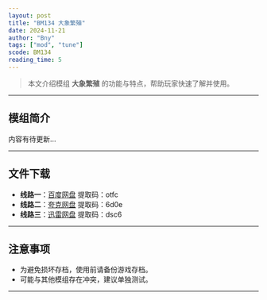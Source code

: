 ```yaml
---
layout: post
title: "BM134 大象繁殖"
date: 2024-11-21
author: "Bny"
tags: ["mod", "tune"]
scode: BM134
reading_time: 5
---
```


> 本文介绍模组 **大象繁殖** 的功能与特点，帮助玩家快速了解并使用。

---

## 模组简介

内容有待更新...

---


## 文件下载
- **线路一**：[百度网盘](https://pan.baidu.com/s/1VljfYd3HwABNt-f9iYQDZg?pwd=otfc)  提取码：otfc  
- **线路二**：[夸克网盘](https://pan.quark.cn/s/0a4aec630829?pwd=6d0e)  提取码：6d0e  
- **线路三**：[迅雷网盘](https://pan.xunlei.com/s/VOCCbfIk2TGNUD5jUMa4uzM8A1?pwd=dsc6)  提取码：dsc6  

---

## 注意事项
- 为避免损坏存档，使用前请备份游戏存档。
- 可能与其他模组存在冲突，建议单独测试。

---

